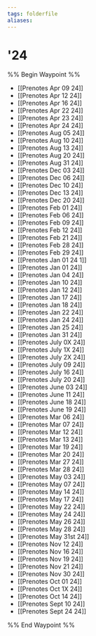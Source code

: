 ```yaml
---
tags: folderfile
aliases:
---
```


# '24
%% Begin Waypoint %%
- [[Prenotes Apr 09 24]]
- [[Prenotes Apr 12 24]]
- [[Prenotes Apr 16 24]]
- [[Prenotes Apr 22 24]]
- [[Prenotes Apr 23 24]]
- [[Prenotes Apr 24 24]]
- [[Prenotes Aug 05 24]]
- [[Prenotes Aug 10 24]]
- [[Prenotes Aug 13 24]]
- [[Prenotes Aug 20 24]]
- [[Prenotes Aug 31 24]]
- [[Prenotes Dec 03 24]]
- [[Prenotes Dec 06 24]]
- [[Prenotes Dec 10 24]]
- [[Prenotes Dec 13 24]]
- [[Prenotes Dec 20 24]]
- [[Prenotes Feb 01 24]]
- [[Prenotes Feb 06 24]]
- [[Prenotes Feb 09 24]]
- [[Prenotes Feb 12 24]]
- [[Prenotes Feb 21 24]]
- [[Prenotes Feb 28 24]]
- [[Prenotes Feb 29 24]]
- [[Prenotes Jan 01 24 1]]
- [[Prenotes Jan 01 24]]
- [[Prenotes Jan 04 24]]
- [[Prenotes Jan 10 24]]
- [[Prenotes Jan 12 24]]
- [[Prenotes Jan 17 24]]
- [[Prenotes Jan 18 24]]
- [[Prenotes Jan 22 24]]
- [[Prenotes Jan 24 24]]
- [[Prenotes Jan 25 24]]
- [[Prenotes Jan 31 24]]
- [[Prenotes July 0X 24]]
- [[Prenotes July 1X 24]]
- [[Prenotes July 2X 24]]
- [[Prenotes July 09 24]]
- [[Prenotes July 16 24]]
- [[Prenotes July 20 24]]
- [[Prenotes June 03 24]]
- [[Prenotes June 11 24]]
- [[Prenotes June 18 24]]
- [[Prenotes June 19 24]]
- [[Prenotes Mar 06 24]]
- [[Prenotes Mar 07 24]]
- [[Prenotes Mar 12 24]]
- [[Prenotes Mar 13 24]]
- [[Prenotes Mar 19 24]]
- [[Prenotes Mar 20 24]]
- [[Prenotes Mar 27 24]]
- [[Prenotes Mar 28 24]]
- [[Prenotes May 03 24]]
- [[Prenotes May 07 24]]
- [[Prenotes May 14 24]]
- [[Prenotes May 17 24]]
- [[Prenotes May 22 24]]
- [[Prenotes May 24 24]]
- [[Prenotes May 26 24]]
- [[Prenotes May 28 24]]
- [[Prenotes May 31st 24]]
- [[Prenotes Nov 12 24]]
- [[Prenotes Nov 16 24]]
- [[Prenotes Nov 19 24]]
- [[Prenotes Nov 21 24]]
- [[Prenotes Nov 30 24]]
- [[Prenotes Oct 01 24]]
- [[Prenotes Oct 1X 24]]
- [[Prenotes Oct 14 24]]
- [[Prenotes Sept 10 24]]
- [[Prenotes Sept 24 24]]

%% End Waypoint %%
